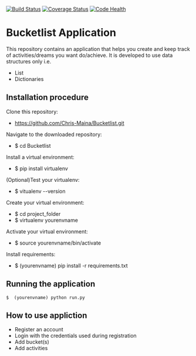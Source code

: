 [![Build Status](https://travis-ci.org/Chris-Maina/Bucketlist.svg?branch=develop)](https://travis-ci.org/Chris-Maina/Bucketlist)             <a href='https://coveralls.io/github/Chris-Maina/Bucketlist'><img src='https://coveralls.io/repos/github/Chris-Maina/Bucketlist/badge.svg' alt='Coverage Status' /></a>
[![Code Health](https://landscape.io/github/Chris-Maina/Bucketlist/develop/landscape.svg?style=flat)](https://landscape.io/github/Chris-Maina/Bucketlist/develop)



# Bucketlist Application
This repository contains an application that helps you create and keep track of activities/dreams you want do/achieve. It is 
developed to use data structures only i.e. 
  
  * List
  * Dictionaries
  
## Installation procedure
 Clone this repository:
   * https://github.com/Chris-Maina/Bucketlist.git
   
 Navigate to the downloaded repository:
   * $ cd Bucketlist
   
 Install a virtual environment: 
   * $ pip install virtualenv
   
 (Optional)Test your virtualenv:
   * $ vitualenv --version
   
 Create your virtual environment:
   * $ cd project_folder
   * $ virtualenv yourenvname
   
 Activate your virtual environment:
   * $ source yourenvname/bin/activate
   
 Install requirements:
   * $ (yourenvname) pip install -r requirements.txt
    
## Running the application
    $  (yourenvname) python run.py
## How to use appliction
* Register an account
* Login with the credentials used during registration
* Add bucket(s)
* Add activities
